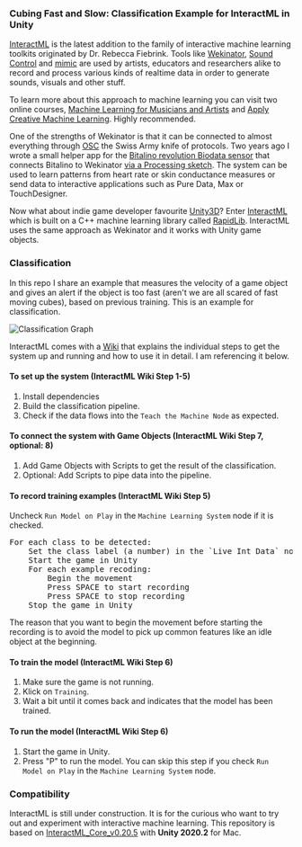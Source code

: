 ### Cubing Fast and Slow: Classification Example for InteractML in Unity

[InteractML](http://interactml.com/) is the latest addition to the family of interactive machine learning toolkits originated by Dr. Rebecca Fiebrink. Tools like [Wekinator](http://www.wekinator.org/), [Sound Control](http://soundcontrolsoftware.com/) and [mimic](https://mimicproject.com) are used by artists, educators and researchers alike to record and process various kinds of realtime data in order to generate sounds, visuals and other stuff. 

To learn more about this approach to machine learning you can visit two online courses, [Machine Learning for Musicians and Artists](https://www.kadenze.com/courses/machine-learning-for-musicians-and-artists/info) and [Apply Creative Machine Learning](https://www.futurelearn.com/courses/apply-creative-machine-learning). Highly recommended.

One of the strengths of Wekinator is that it can be connected to almost everything through [OSC](https://en.wikipedia.org/wiki/Open_Sound_Control) the Swiss Army knife of protocols. Two years ago I wrote a small helper app for the [Bitalino revolution Biodata sensor](https://bitalino.com/en/) that connects Bitalino to Wekinator [via a Processing sketch](https://github.com/i3games/p5_bitalino_helper). The system can be used to learn patterns from heart rate or skin conductance measures or send data to interactive applications such as Pure Data, Max or TouchDesigner. 

Now what about indie game developer favourite [Unity3D](https://unity.com/)? Enter [InteractML](https://github.com/Interactml/iml-unity) which is built on a C++ machine learning library called [RapidLib](https://github.com/mzed/ofxRapidLib). InteractML uses the same approach as Wekinator and it works with Unity game objects. 

### Classification  

In this repo I share an example that measures the velocity of a game object and gives an alert if the object is too fast (aren't we are all scared of fast moving cubes), based on previous training. This is an example for classification.

![Classification Graph](/Assets/Docs/InteractMLGraph.png)

InteractML comes with a [Wiki](https://github.com/Interactml/iml-unity/wiki) that explains the individual steps to get the system up and running and how to use it in detail. I am referencing it below. 

#### To set up the system (InteractML Wiki Step 1-5)

1. Install dependencies 
2. Build the classification pipeline. 
3. Check if the data flows into the `Teach the Machine Node` as expected.

#### To connect the system with Game Objects (InteractML Wiki Step 7, optional: 8)

1. Add Game Objects with Scripts to get the result of the classification.
2. Optional: Add Scripts to pipe data into the pipeline.

#### To record training examples (InteractML Wiki Step 5)

Uncheck `Run Model on Play` in the `Machine Learning System` node if it is checked.

<pre>
For each class to be detected:     
    Set the class label (a number) in the `Live Int Data` node     
    Start the game in Unity    
    For each example recoding:   
        Begin the movement     
        Press SPACE to start recording    
        Press SPACE to stop recording     
    Stop the game in Unity    
</pre>

The reason that you want to begin the movement before starting the recording is to avoid the model to pick up common features like an idle object at the beginning.

#### To train the model (InteractML Wiki Step 6)

1. Make sure the game is not running.
2. Klick on `Training`.
3. Wait a bit until it comes back and indicates that the model has been trained.

#### To run the model (InteractML Wiki Step 6)

1. Start the game in Unity.    
2. Press "P" to run the model. You can skip this step if you check `Run Model on Play` in the `Machine Learning System` node. 

### Compatibility

InteractML is still under construction. It is for the curious who want to try out and experiment with interactive machine learning. This repository is based on [InteractML_Core_v0.20.5](https://github.com/Interactml/iml-unity/releases/tag/0.20.5) with **Unity 2020.2** for Mac.
